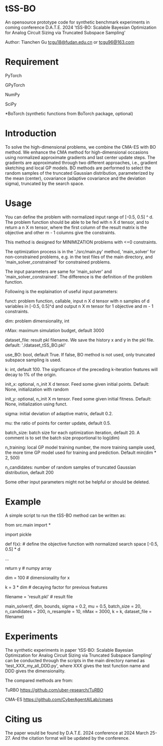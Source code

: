 # tSS-BO
An opensource prototype code for synthetic benchmark experiments in coming conference D.A.T.E. 2024 'tSS-BO: Scalable Bayesian Optimization for Analog Circuit Sizing via Truncated Subspace Sampling'

Author: Tianchen Gu tcgu18@fudan.edu.cn or tcgu96@163.com

# Requirement
PyTorch

GPyTorch

NumPy

SciPy

*BoTorch (synthetic functions from BoTorch package, optional)

# Introduction
To solve the high-dimensional problems, we combine the CMA-ES with BO method. We enhance the CMA method for high-dimensional occasions using normalized approximate gradients and last center update steps. The gradients are approximated through two different approaches, i.e., gradient sketching and local GP models. BO methods are performed to select the random samples of the truncated Gaussian distribution, parameterized by the mean (center), covariance (adaptive covariance and the deviation sigma), truncated by the search space. 

# Usage
You can define the problem with normalized input range of [-0.5, 0.5] ^ d. The problem function should be able to be fed with n X d tensor, and to return a n X m tensor, where the first column of the result matrix is the objective and other m - 1 columns give the constraints.

This method is designed for MINIMIZATION problems with <=0 constraints.

The optimization process is in the './src/main.py' method, 'main_solver' for non-constrained problems, e.g. in the test files of the main directory, and 'main_solver_constrained' for constrained problems.

The input parameters are same for 'main_solver' and 'main_solver_constrained'. The difference is the definition of the problem function.

Following is the explaination of useful input parameters:

funct: problem function, callable, input n X d tensor with n samples of d variables in [-0.5, 0.5]^d and output n X m tensor for 1 objective and m - 1 constraints. 

dim: problem dimensionality, int

nMax: maximum simulation budget, default 3000

dataset_file: result pkl filename. We save the history x and y in the pkl file. default: './dataset_tSS_BO.pkl'

use_BO: bool, default True. If false, BO method is not used, only truncated subspace sampling is used.

k: int, default 100. The significance of the preceding k-iteration features will decay to 1% of the origin. 

init_x: optional, n_init X d tensor. Feed some given initial points. Default: None, initialization with random

init_y: optional, n_init X m tensor. Feed some given initial fitness. Default: None, initialization using funct.

sigma: initial deviation of adaptive matrix, default 0.2.

mu: the ratio of points for center update, default 0.5.

batch_size: batch size for each optimization iteration, default 20. A comment is to set the batch size proportional to log(dim)

n_training: local GP model training number, the more training sample used, the more time GP model used for training and prediction. Default min(dim * 2, 500)

n_candidates: number of random samples of truncated Gaussian distribution, default 200

Some other input parameters might not be helpful or should be deleted.

# Example
A simple script to run the tSS-BO method can be written as:

 from src.main import *
 
 import pickle
 
 def f(x): # define the objective function with normalized search space [-0.5, 0.5] * d
 
 ...
 
 return y # numpy array

 dim = 100 # dimensionality for x
 
 k = 3 * dim # decaying factor for previous features
 
 filename = 'result.pkl' # result file

 main_solver(f, dim, bounds, sigma = 0.2, mu = 0.5, batch_size = 20, n_candidates = 200, n_resample = 10, nMax = 3000, k = k, dataset_file = filename)

# Experiments
The synthetic experiments in paper 'tSS-BO: Scalable Bayesian Optimization for Analog Circuit Sizing via Truncated Subspace Sampling' can be conducted through the scripts in the main directory named as 'test_XXX_my_all_DDD.py', where XXX gives the test function name and DDD gives the dimensionality.

The compared methods are from:

TuRBO https://github.com/uber-research/TuRBO

CMA-ES https://github.com/CyberAgentAILab/cmaes

# Citing us
The paper would be found by D.A.T.E. 2024 conference at 2024 March 25-27. And the citation format will be updated by the conference.
